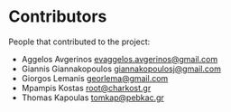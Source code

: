 Contributors
============

People that contributed to the project:

 * Aggelos Avgerinos       <evaggelos.avgerinos@gmail.com>
 * Giannis Giannakopoulos  <giannakopoulosj@gmail.com>
 * Giorgos Lemanis         <georlema@gmail.com>
 * Mpampis Kostas          <root@charkost.gr>
 * Thomas  Kapoulas        <tomkap@pebkac.gr>
